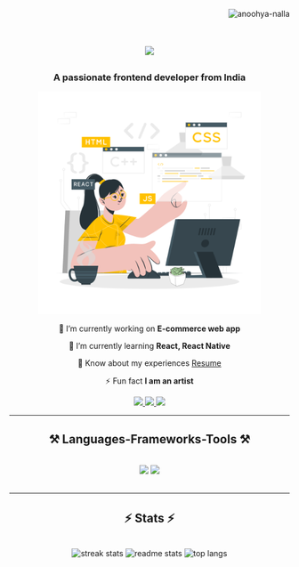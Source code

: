 <p align="right"> <img src="https://komarev.com/ghpvc/?username=anoohya-nalla&label=Profile%20views&color=0e75b6&style=flat" alt="anoohya-nalla" /> </p>

<h1 align="center">
    <img src="https://readme-typing-svg.herokuapp.com/?font=Righteous&size=35&center=true&vCenter=true&width=500&height=70&duration=4000&lines=Hi+There!+👋;+I'm+Anoohya+Nalla!;" />
</h1>

<h3 align="center">A passionate frontend developer from India</h3>

<div align="center">
<img alt="Coding" width="400" src="./assets/Profile.svg">
</div>

<div align="center">

🔭 I’m currently working on **E-commerce web app**

🌱 I’m currently learning **React, React Native**

📄 Know about my experiences [Resume](https://drive.google.com/file/d/1w0gXK4WmIuA1_XSwFWlXsCVIuoYJlbhh/view?usp=sharing)

⚡ Fun fact **I am an artist**

<div align="center"> 
  <a href="mailto:n.anoohya@gmail.com">
    <img src="https://img.shields.io/badge/Gmail-333333?style=for-the-badge&logo=gmail&logoColor=red" />
  </a>
  <a href="https://www.linkedin.com/in/anoohya-nalla/" target="_blank">
    <img src="https://img.shields.io/badge/LinkedIn-0077B5?style=for-the-badge&logo=linkedin&logoColor=white" target="_blank" />
  </a>
  <!--add portfolio -->
  <a href="" target="_blank">
     <img src="https://img.shields.io/badge/Portfolio-FF5722?style=for-the-badge&logo=todoist&logoColor=white" target="_blank" /> 
  </a>
</div>

 <hr/>
 
<h2 align="center">⚒️ Languages-Frameworks-Tools ⚒️</h2>
<br/>
<!-- add languages -->
<div align="center">
    <img src="https://skillicons.dev/icons?i=react,bootstrap,mui,html,css,vscode,github,figma,tailwind,git,r" />
    <img src="https://skillicons.dev/icons?i=nodejs,python,javascript,typescript,express,firebase,mongodb,c,java,nextjs,mysql,flask" /><br>
</div>

<br/>
<hr/>

<h2 align="center">⚡ Stats ⚡</h2>
<br>
<div align=center>

<img src="https://github-readme-streak-stats.herokuapp.com/?user=anoohya-nalla&count_private=true&theme=react&border_radius=10" alt="streak stats"/>

<img src="https://github-readme-stats.vercel.app/api?username=anoohya-nalla&count_private=true&show_icons=true&theme=react&rank_icon=github&border_radius=10" alt="readme stats" />

<img src="https://github-readme-stats.vercel.app/api/top-langs?username=anoohya-nalla&hide=HTML&langs_count=8&layout=compact&theme=react&border_radius=10&size_weight=0.5&count_weight=0.5&exclude_repo=github-readme-stats" alt="top langs" />

</div>

<br/><br/>
